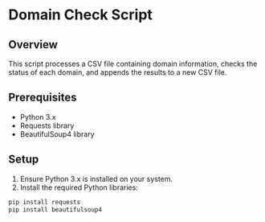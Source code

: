 # Domain Check Script

## Overview
This script processes a CSV file containing domain information, checks the status of each domain, and appends the results to a new CSV file.

## Prerequisites
- Python 3.x
- Requests library
- BeautifulSoup4 library

## Setup
1. Ensure Python 3.x is installed on your system.
2. Install the required Python libraries:
```bash
pip install requests
pip install beautifulsoup4

